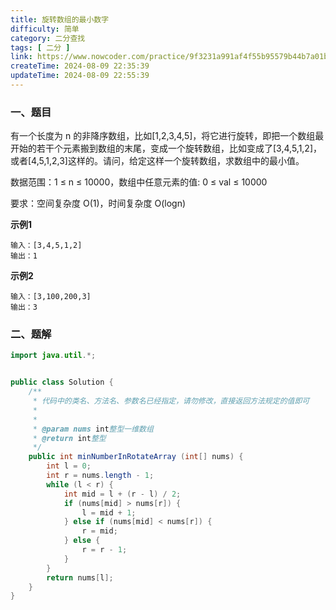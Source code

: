 ```yaml
---
title: 旋转数组的最小数字
difficulty: 简单
category: 二分查找
tags: [ 二分 ]
link: https://www.nowcoder.com/practice/9f3231a991af4f55b95579b44b7a01ba
createTime: 2024-08-09 22:35:39
updateTime: 2024-08-09 22:55:39
---
```


### 一、题目

有一个长度为 n 的非降序数组，比如[1,2,3,4,5]，将它进行旋转，即把一个数组最开始的若干个元素搬到数组的末尾，变成一个旋转数组，比如变成了[3,4,5,1,2]，或者[4,5,1,2,3]这样的。请问，给定这样一个旋转数组，求数组中的最小值。

数据范围：1 ≤ n ≤ 10000，数组中任意元素的值: 0 ≤ val ≤ 10000

要求：空间复杂度 O(1)，时间复杂度 O(logn)

**示例1**

```
输入：[3,4,5,1,2]
输出：1
```

**示例2**

```
输入：[3,100,200,3]
输出：3
```

### 二、题解

```java
import java.util.*;


public class Solution {
    /**
     * 代码中的类名、方法名、参数名已经指定，请勿修改，直接返回方法规定的值即可
     *
     *
     * @param nums int整型一维数组
     * @return int整型
     */
    public int minNumberInRotateArray (int[] nums) {
        int l = 0;
        int r = nums.length - 1;
        while (l < r) {
            int mid = l + (r - l) / 2;
            if (nums[mid] > nums[r]) {
                l = mid + 1;
            } else if (nums[mid] < nums[r]) {
                r = mid;
            } else {
                r = r - 1;
            }
        }
        return nums[l];
    }
}
```